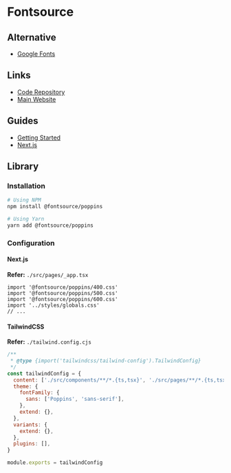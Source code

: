 # Fontsource

<!--
https://github.com/chrsep/grayson/blob/main/src/pages/_app.tsx
-->

## Alternative

- [Google Fonts](/google/google-fonts.md)

## Links

- [Code Repository](https://github.com/fontsource/fontsource)
- [Main Website](https://fontsource.org/)

## Guides

- [Getting Started](https://fontsource.org/docs/getting-started)
- [Next.js](https://fontsource.org/docs/guides/nextjs)

## Library

### Installation

```sh
# Using NPM
npm install @fontsource/poppins

# Using Yarn
yarn add @fontsource/poppins
```

### Configuration

#### Next.js

**Refer:** `./src/pages/_app.tsx`

```tsx
import '@fontsource/poppins/400.css'
import '@fontsource/poppins/500.css'
import '@fontsource/poppins/600.css'
import '../styles/globals.css'
// ...
```

#### TailwindCSS

**Refer:** `./tailwind.config.cjs`

```cjs
/**
 * @type {import('tailwindcss/tailwind-config').TailwindConfig}
 */
const tailwindConfig = {
  content: ['./src/components/**/*.{ts,tsx}', './src/pages/**/*.{ts,tsx}'],
  theme: {
    fontFamily: {
      sans: ['Poppins', 'sans-serif'],
    },
    extend: {},
  },
  variants: {
    extend: {},
  },
  plugins: [],
}

module.exports = tailwindConfig
```

